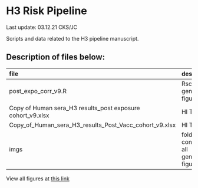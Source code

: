 # H3 Risk Pipeline

Last update: 03.12.21 CKS/JC


Scripts and data related to the H3 pipeline manuscript.

## Description of files below:

| file | description |
|:--|:--|
| post\_expo\_corr\_v9.R | Rscript to generate figures|
| Copy of Human sera\_H3 results\_post exposure cohort\_v9.xlsx | HI Titers |
| Copy\_of\_Human\_sera\_H3\_results\_Post\_Vacc\_cohort\_v9.xlsx | HI Titers|
| imgs | folder containing all generated figures |

View all figures at [this link](imgs/README.md)
